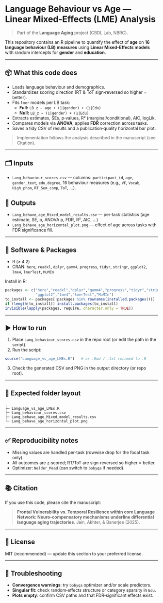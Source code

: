 # Language Behaviour vs Age — Linear Mixed‑Effects (LME) Analysis

> Part of the **Language Aging** project (CBDL Lab, NBRC).

This repository contains an R pipeline to quantify the effect of **age** on **16 language behaviour (LB) measures** using **Linear Mixed‑Effects models** with random intercepts for **gender** and **education**.

---

## 📦 What this code does
- Loads language behaviour and demographics.
- Standardizes scoring direction (RT & ToT sign‑reversed so higher = better).
- Fits `lmer` models per LB task:  
  - **Full:** `LB_z ~ age + (1|gender) + (1|Edu)`  
  - **Null:** `LB_z ~ (1|gender) + (1|Edu)`
- Extracts estimates, SEs, p‑values, R² (marginal/conditional), AIC, logLik.
- Compares models via **ANOVA**, applies **FDR** correction across tasks.
- Saves a tidy CSV of results and a publication‑quality horizontal bar plot.

> Implementation follows the analysis described in the manuscript (see Citation).

---

## 🗂️ Inputs
- `Lang_behaviour_scores.csv` — columns: `participant_id`, `age`, `gender_text`, `edu_degree`, 16 behaviour measures (e.g., `VF`, `Vocab`, `High_phon`, `RT_Sem_comp`, `ToT`, …).

## 🧪 Outputs
- `Lang_behave_age_Mixed_model_results.csv` — per‑task statistics (age estimate, SE, p, ANOVA p, FDR, R², AIC, …)
- `Lang_behave_age_horizontal_plot.png` — effect of age across tasks with FDR significance fill.

---

## 🔧 Software & Packages
- R (≥ 4.2)
- CRAN: `here`, `readxl`, `dplyr`, `gamm4`, `progress`, `tidyr`, `stringr`, `ggplot2`, `lme4`, `lmerTest`, `MuMIn`

Install in R:
```r
packages <- c("here","readxl","dplyr","gamm4","progress","tidyr","stringr",
              "ggplot2","lme4","lmerTest","MuMIn")
to_install <- packages[!packages %in% rownames(installed.packages())]
if (length(to_install)) install.packages(to_install)
invisible(lapply(packages, require, character.only = TRUE))
```

---

## ▶️ How to run
1. Place `Lang_behaviour_scores.csv` in the repo root (or edit the path in the script).
2. Run the script:
```r
source("Language_vs_age_LMEs.R")   # or .Rmd / .txt renamed to .R
```
3. Check the generated CSV and PNG in the output directory (or repo root).

---

## 📁 Expected folder layout
```
.
├─ Language_vs_age_LMEs.R
├─ Lang_behaviour_scores.csv
├─ Lang_behave_age_Mixed_model_results.csv
└─ Lang_behave_age_horizontal_plot.png
```

---

## ✅ Reproducibility notes
- Missing values are handled per‑task (rowwise drop for the focal task only).
- All outcomes are z‑scored; RT/ToT are sign‑reversed so higher = better.
- Optimizer: `Nelder_Mead` (can switch to `bobyqa` if needed).

---

## 📚 Citation
If you use this code, please cite the manuscript:

> **Frontal Vulnerability vs. Temporal Resilience within core Language Network: Neuro‑compensatory mechanisms underline differential language aging trajectories**. Jain, Akhter, & Banerjee (2025).

---

## 📄 License
MIT (recommended) — update this section to your preferred license.

---

## 🙋 Troubleshooting
- **Convergence warnings**: try `bobyqa` optimizer and/or scale predictors.
- **Singular fit**: check random‑effects structure or category sparsity in `Edu`.
- **Plots empty**: confirm CSV paths and that FDR‑significant effects exist.
